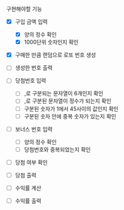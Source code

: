 구현해야할 기능
- [x] 구입 금액 입력
  - [x] 양의 정수 확인
  - [x] 1000단위 숫자인지 확인

- [x] 구매한 만큼 랜덤으로 로또 번호 생성
- [ ] 생성한 번호 출력

- [ ] 당첨번호 입력
  - [ ] ,로 구분되는 문자열이 6개인지 확인
  - [ ] ,로 구분된 문자열이 정수가 되는지 확인
  - [ ] 구분된 숫자가 1에서 45사이의 값인지 확인
  - [ ] 구분된 숫자 안에 중복 숫자가 있는지 확인
- [ ] 보너스 번호 입력
  - [ ] 양의 정수 확인
  - [ ] 당첨번호와 중복되었는지 확인

- [ ] 당첨 여부 확인
- [ ] 당첨 출력

- [ ] 수익률 계산

- [ ] 수익률 출력